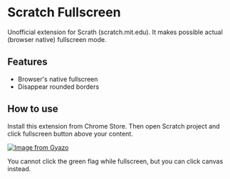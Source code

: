 # Scratch Fullscreen

Unofficial extension for Scrath (scratch.mit.edu). It makes possible actual (browser native) fullscreen mode.

## Features

- Browser's native fullscreen
- Disappear rounded borders

## How to use

Install this extension from Chrome Store. Then open Scratch project and click fullscreen button above your content.

[![Image from Gyazo](https://i.gyazo.com/6bad48b978335f3ec71a6b6b829bc218.png)](https://gyazo.com/6bad48b978335f3ec71a6b6b829bc218)

You cannot click the green flag while fullscreen, but you can click canvas instead.
